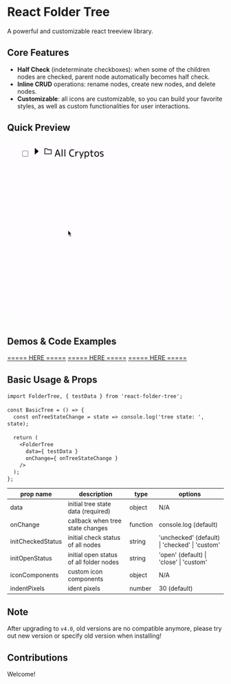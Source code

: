 # React Folder Tree
A powerful and customizable react treeview library.


## Core Features
- **Half Check** (indeterminate checkboxes): when some of the children nodes are checked, parent node automatically becomes half check.
- **Inline CRUD** operations: rename nodes, create new nodes, and delete nodes.
- **Customizable**: all icons are customizable, so you can build your favorite styles, as well as custom functionalities for user interactions.

## Quick Preview
![folder-tree-demo](/assets/folder-tree-demo.gif)


## Demos & Code Examples
[===== HERE =====](https://shunjizhan.github.io/react-folder-tree-demos/)
[===== HERE =====](https://shunjizhan.github.io/react-folder-tree-demos/)
[===== HERE =====](https://shunjizhan.github.io/react-folder-tree-demos/)


## Basic Usage & Props
```tsx
import FolderTree, { testData } from 'react-folder-tree';

const BasicTree = () => {
  const onTreeStateChange = state => console.log('tree state: ', state);

  return (
    <FolderTree
      data={ testData }
      onChange={ onTreeStateChange }
    />
  );
};

```

| prop name         | description                             | type     | options                                        |
|-------------------|-----------------------------------------|----------|------------------------------------------------|
| data              | initial tree state data (required)      | object   | N/A                                            |
| onChange          | callback when tree state changes        | function | console.log (default)                          |
| initCheckedStatus | initial check status of all nodes       | string   | 'unchecked' (default) \| 'checked' \| 'custom' |
| initOpenStatus    | initial open status of all folder nodes | string   | 'open' (default) \| 'close' \| 'custom'        |
| iconComponents    | custom icon components                  | object   | N/A                                            |
| indentPixels      | ident pixels                            | number   | 30 (default)                                   |

## Note
After upgrading to `v4.0`, old versions are no compatible anymore, please try out new version or specify old version when installing!

## Contributions
Welcome! 
